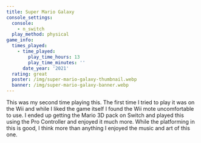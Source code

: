 ```yaml
---
title: Super Mario Galaxy
console_settings:
  console:
    - n_switch
  play_method: physical
game_info:
  times_played:
    - time_played:
        play_time_hours: 13
        play_time_minutes: ''
      date_year: '2021'
  rating: great
  poster: /img/super-mario-galaxy-thumbnail.webp
  banner: /img/super-mario-galaxy-banner.webp
---
```


This was my second time playing this. The first time I tried to play it
was on the Wii and while I liked the game itself I found the Wii mote
uncomfortable to use. I ended up getting the Mario 3D pack on Switch and
played this using the Pro Controller and enjoyed it much more. While the
platforming in this is good, I think more than anything I enjoyed the music
and art of this one.
